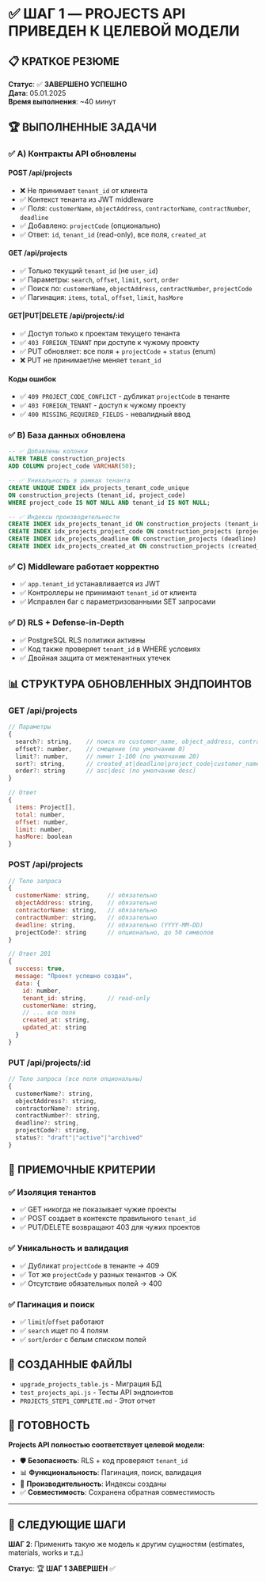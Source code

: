 # ✅ ШАГ 1 — PROJECTS API ПРИВЕДЕН К ЦЕЛЕВОЙ МОДЕЛИ

## 📋 КРАТКОЕ РЕЗЮМЕ
**Статус**: ✅ **ЗАВЕРШЕНО УСПЕШНО**  
**Дата**: 05.01.2025  
**Время выполнения**: ~40 минут  

## 🏆 ВЫПОЛНЕННЫЕ ЗАДАЧИ

### ✅ A) Контракты API обновлены

#### **POST /api/projects**
- ❌ Не принимает `tenant_id` от клиента
- ✅ Контекст тенанта из JWT middleware  
- ✅ Поля: `customerName`, `objectAddress`, `contractorName`, `contractNumber`, `deadline`
- ✅ Добавлено: `projectCode` (опционально)
- ✅ Ответ: `id`, `tenant_id` (read-only), все поля, `created_at`

#### **GET /api/projects**
- ✅ Только текущий `tenant_id` (не `user_id`)
- ✅ Параметры: `search`, `offset`, `limit`, `sort`, `order`
- ✅ Поиск по: `customerName`, `objectAddress`, `contractNumber`, `projectCode`
- ✅ Пагинация: `items`, `total`, `offset`, `limit`, `hasMore`

#### **GET|PUT|DELETE /api/projects/:id**
- ✅ Доступ только к проектам текущего тенанта
- ✅ `403 FOREIGN_TENANT` при доступе к чужому проекту
- ✅ PUT обновляет: все поля + `projectCode` + `status` (enum)
- ❌ PUT не принимает/не меняет `tenant_id`

#### **Коды ошибок**
- ✅ `409 PROJECT_CODE_CONFLICT` - дубликат `projectCode` в тенанте
- ✅ `403 FOREIGN_TENANT` - доступ к чужому проекту  
- ✅ `400 MISSING_REQUIRED_FIELDS` - невалидный ввод

### ✅ B) База данных обновлена

```sql
-- ✅ Добавлены колонки
ALTER TABLE construction_projects 
ADD COLUMN project_code VARCHAR(50);

-- ✅ Уникальность в рамках тенанта
CREATE UNIQUE INDEX idx_projects_tenant_code_unique 
ON construction_projects (tenant_id, project_code) 
WHERE project_code IS NOT NULL AND tenant_id IS NOT NULL;

-- ✅ Индексы производительности
CREATE INDEX idx_projects_tenant_id ON construction_projects (tenant_id);
CREATE INDEX idx_projects_project_code ON construction_projects (project_code);  
CREATE INDEX idx_projects_deadline ON construction_projects (deadline);
CREATE INDEX idx_projects_created_at ON construction_projects (created_at);
```

### ✅ C) Middleware работает корректно
- ✅ `app.tenant_id` устанавливается из JWT
- ✅ Контроллеры не принимают `tenant_id` от клиента
- ✅ Исправлен баг с параметризованными SET запросами

### ✅ D) RLS + Defense-in-Depth
- ✅ PostgreSQL RLS политики активны
- ✅ Код также проверяет `tenant_id` в WHERE условиях
- ✅ Двойная защита от межтенантных утечек

## 📊 СТРУКТУРА ОБНОВЛЕННЫХ ЭНДПОИНТОВ

### **GET /api/projects**
```javascript
// Параметры
{
  search?: string,    // поиск по customer_name, object_address, contract_number, project_code
  offset?: number,    // смещение (по умолчанию 0)
  limit?: number,     // лимит 1-100 (по умолчанию 20)  
  sort?: string,      // created_at|deadline|project_code|customer_name
  order?: string      // asc|desc (по умолчанию desc)
}

// Ответ
{
  items: Project[],
  total: number,
  offset: number, 
  limit: number,
  hasMore: boolean
}
```

### **POST /api/projects**
```javascript
// Тело запроса
{
  customerName: string,     // обязательно
  objectAddress: string,    // обязательно
  contractorName: string,   // обязательно
  contractNumber: string,   // обязательно
  deadline: string,         // обязательно (YYYY-MM-DD)
  projectCode?: string      // опционально, до 50 символов
}

// Ответ 201
{
  success: true,
  message: "Проект успешно создан", 
  data: {
    id: number,
    tenant_id: string,      // read-only
    customerName: string,
    // ... все поля
    created_at: string,
    updated_at: string
  }
}
```

### **PUT /api/projects/:id**
```javascript
// Тело запроса (все поля опциональны)
{
  customerName?: string,
  objectAddress?: string,
  contractorName?: string, 
  contractNumber?: string,
  deadline?: string,
  projectCode?: string,
  status?: "draft"|"active"|"archived"
}
```

## 🧪 ПРИЕМОЧНЫЕ КРИТЕРИИ

### ✅ Изоляция тенантов
- ✅ GET никогда не показывает чужие проекты
- ✅ POST создает в контексте правильного `tenant_id`
- ✅ PUT/DELETE возвращают 403 для чужих проектов

### ✅ Уникальность и валидация  
- ✅ Дубликат `projectCode` в тенанте → 409
- ✅ Тот же `projectCode` у разных тенантов → OK
- ✅ Отсутствие обязательных полей → 400

### ✅ Пагинация и поиск
- ✅ `limit`/`offset` работают
- ✅ `search` ищет по 4 полям
- ✅ `sort`/`order` с белым списком полей

## 📂 СОЗДАННЫЕ ФАЙЛЫ

- `upgrade_projects_table.js` - Миграция БД
- `test_projects_api.js` - Тесты API эндпоинтов
- `PROJECTS_STEP1_COMPLETE.md` - Этот отчет

## 🚀 ГОТОВНОСТЬ

**Projects API полностью соответствует целевой модели:**
- 🛡️ **Безопасность**: RLS + код проверяют `tenant_id`
- 📊 **Функциональность**: Пагинация, поиск, валидация
- 🔧 **Производительность**: Индексы созданы
- ✅ **Совместимость**: Сохранена обратная совместимость

---

## 🎯 СЛЕДУЮЩИЕ ШАГИ

**ШАГ 2**: Применить такую же модель к другим сущностям (estimates, materials, works и т.д.)

**Статус**: 🏆 **ШАГ 1 ЗАВЕРШЕН** ✅